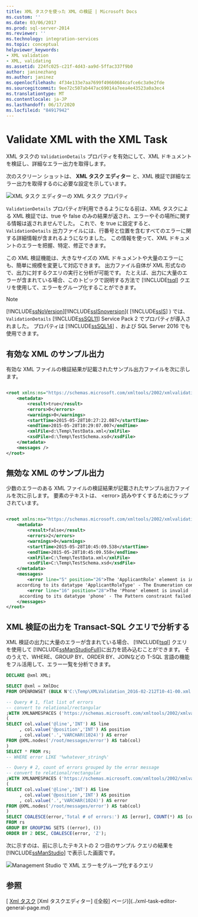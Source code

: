 ```yaml
---
title: XML タスクを使った XML の検証 | Microsoft Docs
ms.custom: ''
ms.date: 03/06/2017
ms.prod: sql-server-2014
ms.reviewer: ''
ms.technology: integration-services
ms.topic: conceptual
helpviewer_keywords:
- XML validation
- XML, validating
ms.assetid: 224fc025-c21f-4d43-aa9d-5ffac337f9b0
author: janinezhang
ms.author: janinez
ms.openlocfilehash: 4f34e133e7aa7699f49660684cafce6c3a9e2fde
ms.sourcegitcommit: 9ee72c507ab447ac69014a7eea4e43523a0a3ec4
ms.translationtype: MT
ms.contentlocale: ja-JP
ms.lasthandoff: 06/17/2020
ms.locfileid: "84917942"
---
```

# <a name="validate-xml-with-the-xml-task"></a>Validate XML with the XML Task
  XML タスクの `ValidationDetails` プロパティを有効にして、XML ドキュメントを検証し、詳細なエラー出力を取得します。

 次のスクリーン ショットは、 **XML タスク エディター** と、XML 検証で詳細なエラー出力を取得するのに必要な設定を示しています。

 ![XML タスク エディターの XML タスク プロパティ](../media/xmltaskproperties.jpg "XML タスク エディターの XML タスク プロパティ")

 `ValidationDetails` プロパティが利用できるようになる前は、XML タスクによる XML 検証では、true や false のみの結果が返され、エラーやその場所に関する情報は返されませんでした。 これで、を true に設定すると、 `ValidationDetails` 出力ファイルには、行番号と位置を含むすべてのエラーに関する詳細情報が含まれるようになりました。 この情報を使って、XML ドキュメントのエラーを把握、特定、修正できます。

 この XML 検証機能は、大きなサイズの XML ドキュメントや大量のエラーにも、簡単に規模を変更して対応できます。 出力ファイル自体が XML 形式なので、出力に対するクエリの実行と分析が可能です。 たとえば、出力に大量のエラーが含まれている場合、このトピックで説明する方法で [!INCLUDE[tsql](../../../includes/tsql-md.md)] クエリを使用して、エラーをグループ化することができます。

> [!NOTE]
>  [!INCLUDE[ssNoVersion](../../includes/ssnoversion-md.md)][!INCLUDE[ssISnoversion](../../includes/ssisnoversion-md.md)]( [!INCLUDE[ssIS](../../includes/ssis-md.md)] ) では、 `ValidationDetails` [!INCLUDE[ssSQL11](../../includes/sssql11-md.md)] Service Pack 2 でプロパティが導入されました。 プロパティは [!INCLUDE[ssSQL14](../../includes/sssql14-md.md)] 、および SQL Server 2016 でも使用できます。

## <a name="sample-output-for-xml-thats-valid"></a>有効な XML のサンプル出力
 有効な XML ファイルの検証結果が記載されたサンプル出力ファイルを次に示します。

```xml

<root xmlns:ns="https://schemas.microsoft.com/xmltools/2002/xmlvalidation">
    <metadata>
        <result>true</result>
        <errors>0</errors>
        <warnings>0</warnings>
        <startTime>2015-05-28T10:27:22.087</startTime>
        <endTime>2015-05-28T10:29:07.007</endTime>
        <xmlFile>d:\Temp\TestData.xml</xmlFile>
        <xsdFile>d:\Temp\TestSchema.xsd</xsdFile>
    </metadata>
    <messages />
</root>
```

## <a name="sample-output-for-xml-thats-not-valid"></a>無効な XML のサンプル出力
 少数のエラーのある XML ファイルの検証結果が記載されたサンプル出力ファイルを次に示します。 要素のテキストは、 \<error> 読みやすくするためにラップされています。

```xml

<root xmlns:ns="https://schemas.microsoft.com/xmltools/2002/xmlvalidation">
    <metadata>
        <result>false</result>
        <errors>2</errors>
        <warnings>0</warnings>
        <startTime>2015-05-28T10:45:09.538</startTime>
        <endTime>2015-05-28T10:45:09.558</endTime>
        <xmlFile>C:\Temp\TestData.xml</xmlFile>
        <xsdFile>C:\Temp\TestSchema.xsd</xsdFile>
    </metadata>
    <messages>
        <error line="5" position="26">The 'ApplicantRole' element is invalid - The value 'wer3' is invalid
    according to its datatype 'ApplicantRoleType' - The Enumeration constraint failed.</error>
        <error line="16" position="28">The 'Phone' element is invalid - The value 'we3056666666' is invalid
     according to its datatype 'phone' - The Pattern constraint failed.</error>
    </messages>
</root>
```

## <a name="analyze-xml-validation-output-with-a-transact-sql-query"></a>XML 検証の出力を Transact-SQL クエリで分析する
 XML 検証の出力に大量のエラーが含まれている場合、 [!INCLUDE[tsql](../../../includes/tsql-md.md)] クエリを使用して [!INCLUDE[ssManStudioFull](../../includes/ssmanstudiofull-md.md)]に出力を読み込むことができます。 そのうえで、WHERE、GROUP BY、ORDER BY、JOINなどの T-SQL 言語の機能をフル活用して、エラー一覧を分析できます。

```sql
DECLARE @xml XML;

SELECT @xml = XmlDoc   
FROM OPENROWSET (BULK N'C:\Temp\XMLValidation_2016-02-212T10-41-00.xml', SINGLE_BLOB) AS Tab(XmlDoc);

-- Query # 1, flat list of errors
-- convert to relational/rectangular
;WITH XMLNAMESPACES ('https://schemas.microsoft.com/xmltools/2002/xmlvalidation' AS ns), rs AS
(
SELECT col.value('@line','INT') AS line
     , col.value('@position','INT') AS position
     , col.value('.','VARCHAR(1024)') AS error
FROM @XML.nodes('/root/messages/error') AS tab(col)
)
SELECT * FROM rs;
-- WHERE error LIKE '%whatever_string%'

-- Query # 2, count of errors grouped by the error message
-- convert to relational/rectangular
;WITH XMLNAMESPACES ('https://schemas.microsoft.com/xmltools/2002/xmlvalidation' AS ns), rs AS
(
SELECT col.value('@line','INT') AS line
     , col.value('@position','INT') AS position
     , col.value('.','VARCHAR(1024)') AS error
FROM @XML.nodes('/root/messages/error') AS tab(col)
)
SELECT COALESCE(error,'Total # of errors:') AS [error], COUNT(*) AS [counter]
FROM rs
GROUP BY GROUPING SETS ((error), ())
ORDER BY 2 DESC, COALESCE(error, 'Z');

```

 次に示すのは、前に示したテキストの 2 つ目のサンプル クエリの結果を [!INCLUDE[ssManStudio](../../includes/ssmanstudio-md.md)] で表示した画面です。

 ![Management Studio で XML エラーをグループ化するクエリ](../media/queryforxmlerrors.jpg "Management Studio で XML エラーをグループ化するクエリ")

## <a name="see-also"></a>参照
 [ [Xml タスク](xml-task.md) [Xml タスクエディター] &#40;[全般] ページ&#41;](../xml-task-editor-general-page.md)


